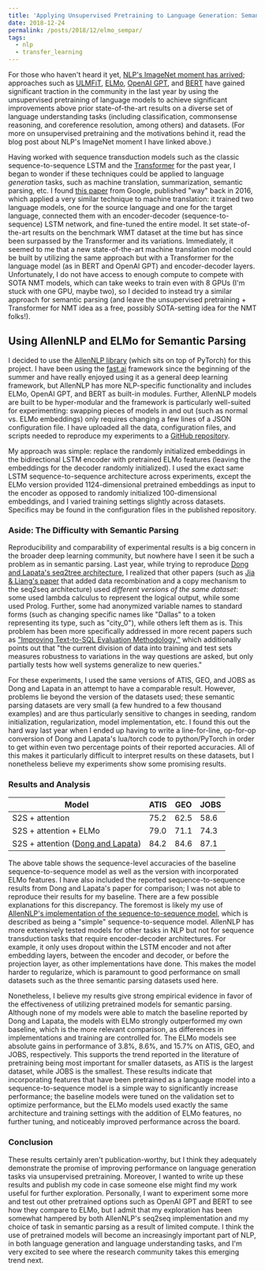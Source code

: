 ```yaml
---
title: 'Applying Unsupervised Pretraining to Language Generation: Semantic Parsing + ELMo'
date: 2018-12-24
permalink: /posts/2018/12/elmo_sempar/
tags:
  - nlp
  - transfer_learning
---
```


For those who haven't heard it yet, [NLP's ImageNet moment has arrived](http://ruder.io/nlp-imagenet/); approaches such as [ULMFiT](https://arxiv.org/abs/1801.06146), [ELMo](https://allennlp.org/elmo), [OpenAI GPT](https://blog.openai.com/language-unsupervised/), and [BERT](https://arxiv.org/abs/1810.04805) have gained significant traction in the community in the last year by using the unsupervised pretraining of language models to achieve significant improvements above prior state-of-the-art results on a diverse set of language understanding tasks (including classification, commonsense reasoning, and coreference resolution, among others) and datasets. (For more on unsupervised pretraining and the motivations behind it, read the blog post about NLP's ImageNet moment I have linked above.)

Having worked with sequence transduction models such as the classic sequence-to-sequence LSTM and the [Transformer](https://arxiv.org/abs/1706.03762) for the past year, I began to wonder if these techniques could be applied to language _generation_ tasks, such as machine translation, summarization, semantic parsing, etc. I found [this paper](https://arxiv.org/abs/1611.02683) from Google, published "way" back in 2016, which applied a very similar technique to machine translation: it trained two language models, one for the source language and one for the target language, connected them with an encoder-decoder (sequence-to-sequence) LSTM network, and fine-tuned the entire model. It set state-of-the-art results on the benchmark WMT dataset at the time but has since been surpassed by the Transformer and its variations. Immediately, it seemed to me that a new state-of-the-art machine translation model could be built by utilizing the same approach but with a Transformer for the language model (as in BERT and OpenAI GPT) and encoder-decoder layers. Unfortunately, I do not have access to enough compute to compete with SOTA NMT models, which can take weeks to train even with 8 GPUs (I'm stuck with one GPU, maybe two), so I decided to instead try a similar approach for semantic parsing (and leave the unsupervised pretraining + Transformer for NMT idea as a free, possibly SOTA-setting idea for the NMT folks!).

## Using AllenNLP and ELMo for Semantic Parsing

I decided to use the [AllenNLP library](https://allennlp.org/) (which sits on top of PyTorch) for this project. I have been using the [fast.ai](https://www.fast.ai/) framework since the beginning of the summer and have really enjoyed using it as a general deep learning framework, but AllenNLP has more NLP-specific functionality and includes ELMo, OpenAI GPT, and BERT as built-in modules. Further, AllenNLP models are built to be hyper-modular and the framework is particularly well-suited for experimenting: swapping pieces of models in and out (such as normal vs. ELMo embeddings) only requires changing a few lines of a JSON configuration file. I have uploaded all the data, configuration files, and scripts needed to reproduce my experiments to a [GitHub repository](https://github.com/jbkjr/allennlp_sempar).

My approach was simple: replace the randomly initialized embeddings in the bidirectional LSTM encoder with pretrained ELMo features (leaving the embeddings for the decoder randomly initialized). I used the exact same LSTM sequence-to-sequence architecture across experiments, except the ELMo version provided 1124-dimensional pretrained embeddings as input to the encoder as opposed to randomly initialized 100-dimensional embeddings, and I varied training settings slightly across datasets. Specifics may be found in the configuration files in the published repository.

### Aside: The Difficulty with Semantic Parsing

Reproducibility and comparability of experimental results is a big concern in the broader deep learning community, but nowhere have I seen it be such a problem as in semantic parsing. Last year, while trying to reproduce [Dong and Lapata's seq2tree architecture](https://arxiv.org/abs/1601.01280), I realized that other papers (such as [Jia & Liang's paper](https://arxiv.org/abs/1606.03622) that added data recombination and a copy mechanism to the seq2seq architecture) used _different versions of the same dataset_: some used lambda calculus to represent the logical output, while some used Prolog. Further, some had anonymized variable names to standard forms (such as changing specific names like "Dallas" to a token representing its type, such as "city_0"), while others left them as is. This problem has been more specifically addressed in more recent papers such as ["Improving Text-to-SQL Evaluation Methodology,"](http://aclweb.org/anthology/P18-1033) which additionally points out that "the current division of data into training and test sets measures robustness to variations in the way questions are asked, but only partially tests how well systems generalize to new queries."

For these experiments, I used the same versions of ATIS, GEO, and JOBS as Dong and Lapata in an attempt to have a comparable result. However, problems lie beyond the version of the datasets used; these semantic parsing datasets are very small (a few hundred to a few thousand examples) and are thus particularly sensitive to changes in seeding, random initialization, regularization, model implementation, etc. I found this out the hard way last year when I ended up having to write a line-for-line, op-for-op conversion of Dong and Lapata's lua/torch code to python/PyTorch in order to get within even two percentage points of their reported accuracies. All of this makes it particularly difficult to interpret results on these datasets, but I nonetheless believe my experiments show some promising results.

### Results and Analysis

| Model | ATIS | GEO | JOBS |
| --- | --- | --- | --- |
| S2S + attention | 75.2 | 62.5 | 58.6 |
| S2S + attention + ELMo | 79.0 | 71.1 | 74.3 |
| S2S + attention ([Dong and Lapata](https://arxiv.org/abs/1601.01280)) | 84.2 | 84.6 | 87.1 |

The above table shows the sequence-level accuracies of the baseline sequence-to-sequence model as well as the version with incorporated ELMo features. I have also included the reported sequence-to-sequence results from Dong and Lapata's paper for comparison; I was not able to reproduce their results for my baseline. There are a few possible explanations for this discrepancy. The foremost is likely my use of [AllenNLP's implementation of the sequence-to-sequence model](https://github.com/allenai/allennlp/blob/master/allennlp/models/encoder_decoders/simple_seq2seq.py), which is described as being a "simple" sequence-to-sequence model. AllenNLP has more extensively tested models for other tasks in NLP but not for sequence transduction tasks that require encoder-decoder architectures. For example, it only uses dropout within the LSTM encoder and not after embedding layers, between the encoder and decoder, or before the projection layer, as other implementations have done. This makes the model harder to regularize, which is paramount to good performance on small datasets such as the three semantic parsing datasets used here.

Nonetheless, I believe my results give strong empirical evidence in favor of the effectiveness of utilizing pretrained models for semantic parsing. Although none of my models were able to match the baseline reported by Dong and Lapata, the models with ELMo strongly outperformed my own baseline, which is the more relevant comparison, as differences in implementations and training are controlled for. The ELMo models see absolute gains in performance of 3.8%, 8.6%, and 15.7% on ATIS, GEO, and JOBS, respectively. This supports the trend reported in the literature of pretraining being most important for smaller datasets, as ATIS is the largest dataset, while JOBS is the smallest. These results indicate that incorporating features that have been pretrained as a language model into a sequence-to-sequence model is a simple way to significantly increase performance; the baseline models were tuned on the validation set to optimize performance, but the ELMo models used exactly the same architecture and training settings with the addition of ELMo features, no further tuning, and noticeably improved performance across the board.

### Conclusion

These results certainly aren't publication-worthy, but I think they adequately demonstrate the promise of improving performance on language generation tasks via unsupervised pretraining. Moreover, I wanted to write up these results and publish my code in case someone else might find my work useful for further exploration. Personally, I want to experiment some more and test out other pretrained options such as OpenAI GPT and BERT to see how they compare to ELMo, but I admit that my exploration has been somewhat hampered by both AllenNLP's seq2seq implementation and my choice of task in semantic parsing as a result of limited compute. I think the use of pretrained models will become an increasingly important part of NLP, in both language generation and language understanding tasks, and I'm very excited to see where the research community takes this emerging trend next.
